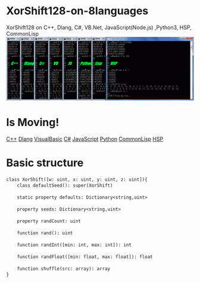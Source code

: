 # XorShift128-on-8languages
XorShift128 on C++, Dlang, C#, VB.Net, JavaScript(Node.js) ,Python3, HSP, CommonLisp
![AllConcole!!!!!](https://github.com/yosgspec/XorShift128-on-8languages/blob/master/XorShiftTest.PNG)
# Is Moving!
[C++](http://rextester.com/EYPFX86053)
[Dlang](http://rextester.com/QIFR22984)
[VisualBasic](https://dotnetfiddle.net/ZLrOaR)
[C#](https://dotnetfiddle.net/mlhumR)
[JavaScript](https://paiza.io/projects/_K5qiZpBb-0l2C-oghF0Rw)
[Python](http://rextester.com/FQDO96576)
[CommonLisp](http://rextester.com/TRDUW96330)
[HSP](http://hsproom.me/program/view/?p=206)

# Basic structure

    class XorShift([w: uint, x: uint, y: uint, z: uint]){
        class defaultSeed(): super(XorShift)
        
        static property defaults: Dictionary<string,uint>
        
        property seeds: Dictionary<string,uint>
        
        property randCount: uint
        
        function rand(): uint
        
        function randInt([min: int, max: int]): int
        
        function randFloat([min: float, max: float]): float
        
        function shuffle(src: array): array
    }
